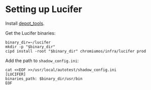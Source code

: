 # Setting up Lucifer

Install [depot_tools].

[depot_tools]: https://commondatastorage.googleapis.com/chrome-infra-docs/flat/depot_tools/docs/html/depot_tools_tutorial.html#_setting_up

Get the Lucifer binaries:

    binary_dir=~/lucifer
    mkdir -p "$binary_dir"
    cipd install -root "$binary_dir" chromiumos/infra/lucifer prod

Add the path to `shadow_config.ini`:

    cat <<EOF >>/usr/local/autotest/shadow_config.ini
    [LUCIFER]
    binaries_path: $binary_dir/usr/bin
    EOF
